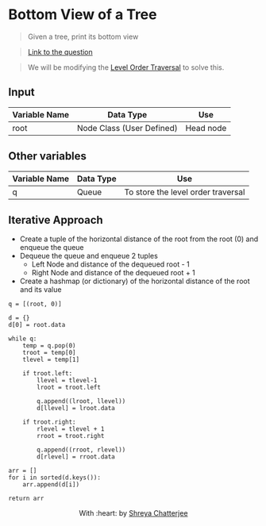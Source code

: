 # Bottom View of a Tree

> Given a tree, print its bottom view

> [Link to the question](https://practice.geeksforgeeks.org/problems/bottom-view-of-binary-tree/1#)

> We will be modifying the [Level Order Traversal](https://github.com/Shreya549/last-minute-dsa/blob/main/Trees/Level-Order-Traversal.md) to solve this.


## Input
| Variable Name | Data Type | Use | 
|---- | ----- | ----- |
| root | Node Class (User Defined) | Head node |

## Other variables
| Variable Name | Data Type | Use | 
|---- | ----- | ----- |
| q | Queue | To store the level order traversal |

## Iterative Approach

- Create a tuple of the horizontal distance of the root from the root (0) and enqueue the queue
- Dequeue the queue and enqueue 2 tuples
  - Left Node and distance of the dequeued root - 1
  - Right Node and distance of the dequeued root + 1
- Create a hashmap (or dictionary) of the horizontal distance of the root and its value

```
q = [(root, 0)]

d = {}
d[0] = root.data

while q:
    temp = q.pop(0)
    troot = temp[0]
    tlevel = temp[1]

    if troot.left:
        llevel = tlevel-1
        lroot = troot.left

        q.append((lroot, llevel))
        d[llevel] = lroot.data

    if troot.right:
        rlevel = tlevel + 1
        rroot = troot.right

        q.append((rroot, rlevel))
        d[rlevel] = rroot.data

arr = []
for i in sorted(d.keys()):
    arr.append(d[i])

return arr
```

<p align="center">
	With :heart: by <a href="https://github.com/Shreya549" target="_blank">Shreya Chatterjee</a>
</p>

